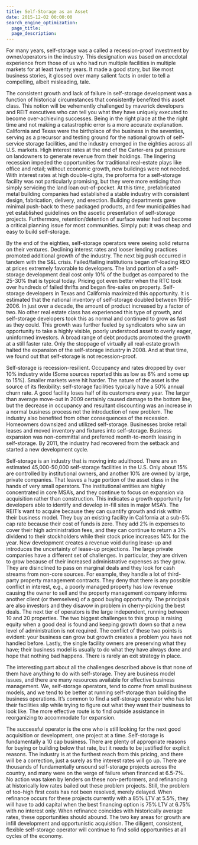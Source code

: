 ```yaml
---
title: Self-Storage as an Asset
date: 2015-12-02 00:00:00
search_engine_optimization:
  page_title:
  page_description:
---
```


For many years, self-storage was a called a recession-proof investment by owner/operators in the industry. This designation was based on anecdotal experience from those of us who had run multiple facilities in multiple markets for at least twenty years. It made a good story, but like most business stories, it glossed over many salient facts in order to tell a compelling, albeit misleading, tale.

The consistent growth and lack of failure in self-storage development was a function of historical circumstances that consistently benefited this asset class. This notion will be vehemently challenged by maverick developers and REIT executives who can tell you what they have uniquely executed to become over-achieving successes. Being in the right place at the the right time and not making a catastrophic error is a more accurate explanation. California and Texas were the birthplace of the business in the seventies, serving as a precursor and testing ground for the national growth of self-service storage facilities, and the industry emerged in the eighties across all U.S. markets. High interest rates at the end of the Carter-era put pressure on landowners to generate revenue from their holdings. The lingering recession impeded the opportunities for traditional real-estate plays like office and retail; without economic growth, new buildings were not needed. With interest rates at high double-digits, the proforma for a self-storage facility was not particularly promising, but they were more enticing than simply servicing the land loan out-of-pocket. At this time, prefabricated metal building companies had established a stable industry with consistent design, fabrication, delivery, and erection. Building departments gave minimal push-back to these packaged products, and few municipalities had yet established guidelines on the ascetic presentation of self-storage projects. Furthermore, retention/detention of surface water had not become a critical planning issue for most communities. Simply put: it was cheap and easy to build self-storage.

By the end of the eighties, self-storage operators were seeing solid returns on their ventures. Declining interest rates and looser lending practices promoted additional growth of the industry. The next big push occurred in tandem with the S&L crisis. Failed/failing institutions began off-loading REO at prices extremely favorable to developers. The land portion of a self-storage development deal cost only 10% of the budget as compared to the 25-30% that is typical today. Pricing got even better when the RTC took over hundreds of failed thrifts and began fire-sales on property. Self-storage developers in Texas and California maximized this opportunity. It is estimated that the national inventory of self-storage doubled between 1995-2006. In just over a decade, the amount of product increased by a factor of two. No other real estate class has experienced this type of growth, and self-storage developers took this as normal and continued to grow as fast as they could. This growth was further fueled by syndicators who saw an opportunity to take a highly visible, poorly understood asset to overly eager, uninformed investors. A broad range of debt products promoted the growth at a still faster rate. Only the stoppage of virtually all real-estate growth halted the expansion of the self-storage industry in 2008. And at that time, we found out that self-storage is not recession-proof.

Self-storage is recession-resilient. Occupancy and rates dropped by over 10% industry wide (Some sources reported this as low as 6% and some up to 15%). Smaller markets were hit harder. The nature of the asset is the source of its flexibility: self-storage facilities typically have a 50% annual churn rate. A good facility loses half of its customers every year. The larger than average move-out in 2009 certainly caused damage to the bottom line, but the decrease in occupancy and resultant discounting was an increase in a normal business process not the introduction of new problem. The industry also benefited from other consequences of the recession. Homeowners downsized and utilized self-storage. Businesses broke retail leases and moved inventory and fixtures into self-storage. Business expansion was non-committal and preferred month-to-month leasing in self-storage. By 2011, the industry had recovered from the setback and started a new development cycle.

Self-storage is an industry that is moving into adulthood. There are an estimated 45,000-50,000 self-storage facilities in the U.S. Only about 15% are controlled by institutional owners, and another 10% are owned by large, private companies. That leaves a huge portion of the asset class in the hands of very small operators. The institutional entities are highly concentrated in core MSA’s, and they continue to focus on expansion via acquisition rather than construction. This indicates a growth opportunity for developers able to identify and develop in-fill sites in major MSA’s. The REIT’s want to acquire because they can quantify growth and risk within their business model. They buy an existing facility in California at a sub-5% cap rate because their cost of funds is zero. They add 2% in expenses to cover their high administration fees, and they can continue to return a 3% dividend to their stockholders while their stock price increases 14% for the year. New development creates a revenue void during lease-up and introduces the uncertainty of lease-up projections. The large private companies have a different set of challenges. In particular, they are driven to grow because of their increased administrative expenses as they grow. They are disinclined to pass on marginal deals and they look for cash streams from non-core sources. For example, they handle a lot of third-party property management contracts. They deny that there is any possible conflict in interest, e.g., a poorly managed property has low revenue causing the owner to sell and the property management company informs another client (or themselves) of a good buying opportunity. The principals are also investors and they disavow in problem in cherry-picking the best deals. The next tier of operators is the large independent, running between 10 and 20 properties. The two biggest challenges to this group is raising equity when a good deal is found and keeping growth down so that a new level of administration is not required. The conflict of these two points is evident: your business can grow but growth creates a problem you have not handled before. Lastly, the single facility owners are preserving what they have; their business model is usually to do what they have always done and hope that nothing bad happens. There is rarely an exit strategy in place.

The interesting part about all the challenges described above is that none of them have anything to do with self-storage. They are business model issues, and there are many resources available for effective business management. We, self-storage operators, tend to come from small business models, and we tend to be better at running self-storage than building the business operations. It’s common to find a self-storage operator who has let their facilities slip while trying to figure out what they want their business to look like. The more effective route is to find outside assistance in reorganizing to accommodate for expansion.

The successful operator is the one who is still looking for the next good acquisition or development, one project at a time. Self-storage is fundamentally a 10 cap business. There are plenty of appropriate reasons for buying or building below that rate, but it needs to be justified for explicit reasons. The industry is at the furthest reach from this pricing, and there will be a correction, just a surely as the interest rates will go up. There are thousands of fundamentally unsound self-storage projects across the country, and many were on the verge of failure when financed at 6.5-7%. No action was taken by lenders on these non-performers, and refinancing at historically low rates bailed out these problem projects. Still, the problem of too-high first costs has not been resolved, merely delayed. When refinance occurs for these projects currently with a 85% LTV at 5.5%, they will have to add capital when the best financing option is 75% LTV at 6.75% with no interest only. When refinance coincides with historically average rates, these opportunities should abound. The two key areas for growth are infill development and opportunistic acquisition. The diligent, consistent, flexible self-storage operator will continue to find solid opportunities at all cycles of the economy.